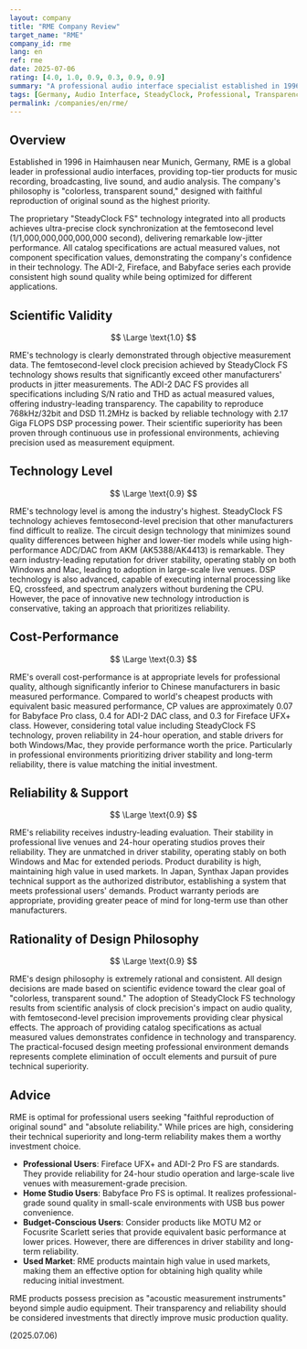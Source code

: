 ```yaml
---
layout: company
title: "RME Company Review"
target_name: "RME"
company_id: rme
lang: en
ref: rme
date: 2025-07-06
rating: [4.0, 1.0, 0.9, 0.3, 0.9, 0.9]
summary: "A professional audio interface specialist established in 1996 near Munich, Germany. Through proprietary SteadyClock FS technology, they achieve ultra-precise clock synchronization at the femtosecond level, pursuing 'colorless, transparent sound.' All specifications are actual measured values, and their driver stability and sound quality meet the demanding requirements of professional environments, earning overwhelming trust from studios worldwide."
tags: [Germany, Audio Interface, SteadyClock, Professional, Transparency]
permalink: /companies/en/rme/
---
```


## Overview

Established in 1996 in Haimhausen near Munich, Germany, RME is a global leader in professional audio interfaces, providing top-tier products for music recording, broadcasting, live sound, and audio analysis. The company's philosophy is "colorless, transparent sound," designed with faithful reproduction of original sound as the highest priority.

The proprietary "SteadyClock FS" technology integrated into all products achieves ultra-precise clock synchronization at the femtosecond level (1/1,000,000,000,000,000 second), delivering remarkable low-jitter performance. All catalog specifications are actual measured values, not component specification values, demonstrating the company's confidence in their technology. The ADI-2, Fireface, and Babyface series each provide consistent high sound quality while being optimized for different applications.

## Scientific Validity

$$ \Large \text{1.0} $$

RME's technology is clearly demonstrated through objective measurement data. The femtosecond-level clock precision achieved by SteadyClock FS technology shows results that significantly exceed other manufacturers' products in jitter measurements. The ADI-2 DAC FS provides all specifications including S/N ratio and THD as actual measured values, offering industry-leading transparency. The capability to reproduce 768kHz/32bit and DSD 11.2MHz is backed by reliable technology with 2.17 Giga FLOPS DSP processing power. Their scientific superiority has been proven through continuous use in professional environments, achieving precision used as measurement equipment.

## Technology Level

$$ \Large \text{0.9} $$

RME's technology level is among the industry's highest. SteadyClock FS technology achieves femtosecond-level precision that other manufacturers find difficult to realize. The circuit design technology that minimizes sound quality differences between higher and lower-tier models while using high-performance ADC/DAC from AKM (AK5388/AK4413) is remarkable. They earn industry-leading reputation for driver stability, operating stably on both Windows and Mac, leading to adoption in large-scale live venues. DSP technology is also advanced, capable of executing internal processing like EQ, crossfeed, and spectrum analyzers without burdening the CPU. However, the pace of innovative new technology introduction is conservative, taking an approach that prioritizes reliability.

## Cost-Performance

$$ \Large \text{0.3} $$

RME's overall cost-performance is at appropriate levels for professional quality, although significantly inferior to Chinese manufacturers in basic measured performance. Compared to world's cheapest products with equivalent basic measured performance, CP values are approximately 0.07 for Babyface Pro class, 0.4 for ADI-2 DAC class, and 0.3 for Fireface UFX+ class. However, considering total value including SteadyClock FS technology, proven reliability in 24-hour operation, and stable drivers for both Windows/Mac, they provide performance worth the price. Particularly in professional environments prioritizing driver stability and long-term reliability, there is value matching the initial investment.

## Reliability & Support

$$ \Large \text{0.9} $$

RME's reliability receives industry-leading evaluation. Their stability in professional live venues and 24-hour operating studios proves their reliability. They are unmatched in driver stability, operating stably on both Windows and Mac for extended periods. Product durability is high, maintaining high value in used markets. In Japan, Synthax Japan provides technical support as the authorized distributor, establishing a system that meets professional users' demands. Product warranty periods are appropriate, providing greater peace of mind for long-term use than other manufacturers.

## Rationality of Design Philosophy

$$ \Large \text{0.9} $$

RME's design philosophy is extremely rational and consistent. All design decisions are made based on scientific evidence toward the clear goal of "colorless, transparent sound." The adoption of SteadyClock FS technology results from scientific analysis of clock precision's impact on audio quality, with femtosecond-level precision improvements providing clear physical effects. The approach of providing catalog specifications as actual measured values demonstrates confidence in technology and transparency. The practical-focused design meeting professional environment demands represents complete elimination of occult elements and pursuit of pure technical superiority.

## Advice

RME is optimal for professional users seeking "faithful reproduction of original sound" and "absolute reliability." While prices are high, considering their technical superiority and long-term reliability makes them a worthy investment choice.

- **Professional Users**: Fireface UFX+ and ADI-2 Pro FS are standards. They provide reliability for 24-hour studio operation and large-scale live venues with measurement-grade precision.
- **Home Studio Users**: Babyface Pro FS is optimal. It realizes professional-grade sound quality in small-scale environments with USB bus power convenience.
- **Budget-Conscious Users**: Consider products like MOTU M2 or Focusrite Scarlett series that provide equivalent basic performance at lower prices. However, there are differences in driver stability and long-term reliability.
- **Used Market**: RME products maintain high value in used markets, making them an effective option for obtaining high quality while reducing initial investment.

RME products possess precision as "acoustic measurement instruments" beyond simple audio equipment. Their transparency and reliability should be considered investments that directly improve music production quality.

(2025.07.06)